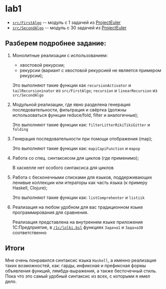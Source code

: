 # lab1

* [`src/FirstAlgo`](https://github.com/naku0/fp-lab1/blob/main/src/FirstAlgo.hs) -- модуль с 1 задачей из [ProjectEuler](https://projecteuler.net/problem=1)
* [`src/SecondAlgo`](https://github.com/naku0/fp-lab1/blob/main/src/SecondAlgo.hs) -- модуль с 30 задачей из [ProjectEuler](https://projecteuler.net/problem=30)

## Разберем подробнее задание:

1. Монолитные реализации с использованием:
    * хвостовой рекурсии;
    * рекурсии (вариант с хвостовой рекурсией не является примером рекурсии);

    Это выполняют такие функции как `recursionActivator` и `tailRecursioninator` из `src/FirstAlgo`; `recursion` и `linearRecursion` из `src/SecondAlgo`

2. Модульной реализации, где явно разделена генерация последовательности, фильтрация и свёртка (должны использоваться функции reduce/fold, filter и аналогичные);

    Это выполняют такие функции как: `filterLitterRikiTikiGitter` и `folding`

3. Генерация последовательности при помощи отображения (map);

    Это выполняют такие функции как: `mapiCapiFunction` и `mapop`

4. Работа со спец. синтаксисом для циклов (где применимо);

    В хаскелле нет особого синтаксиса для циклов

5. Работа с бесконечными списками для языков, поддерживающих ленивые коллекции или итераторы как часть языка (к примеру Haskell, Clojure);

    Это выполняют такие функции как: `listComprehenter` и `listiik`

6. Реализация на любом удобном для вас традиционном языке программирования для сравнения.

    Реализация представлена на внутреннем языке приложения 1С:Предприятие, в [`/1c/lolki.bsl`](https://github.com/naku0/fp-lab1/blob/main/1%D1%81/lolki.bsl) функциях `Задача1` и `Задача30` соответственно

## Итоги
Мне очень понравился синтаксис языка `Haskell`, а именно реализация таких возможностей, как: гарды, инфиксная и префиксная формы объявления функций, лямбда-выражения, а также бесточечный стиль. Пока что это самый удобный синтаксис из всех, с которыми я имел дело.
